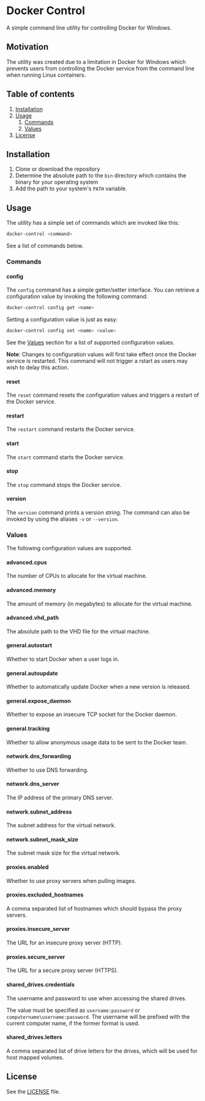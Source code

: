 # Docker Control

A simple command line utility for controlling Docker for Windows.

## Motivation

The utility was created due to a limitation in Docker for Windows which
prevents users from controlling the Docker service from the command line when
running Linux containers.

## Table of contents

1. [Installation](#installation)
1. [Usage](#usage)
    1. [Commands](#config)
    1. [Values](#values)
1. [License](#license)

## Installation

1. Clone or download the repository
1. Determine the absolute path to the `bin` directory which contains the binary
   for your operating system
1. Add the path to your system's `PATH` variable.

## Usage

The utility has a simple set of commands which are invoked like this:

```bash
docker-control <command>
```

See a list of commands below.

### Commands

#### config

The `config` command has a simple getter/setter interface. You can retrieve a
configuration value by invoking the following command:

```bash
docker-control config get <name>
```

Setting a configuration value is just as easy:

```bash
docker-control config set <name> <value>
```

See the [Values](#values) section for a list of supported configuration values.

**Note**: Changes to configuration values will first take effect once the Docker
service is restarted. This command will not trigger a rstart as users may wish
to delay this action.

#### reset

The `reset` command resets the configuration values and triggers a restart of
the Docker service.

#### restart

The `restart` command restarts the Docker service.

#### start

The `start` command starts the Docker service.

#### stop

The `stop` command stops the Docker service.

#### version

The `version` command prints a version string. The command can also be invoked
by using the aliases `-v` or `--version`.

### Values

The following configuration values are supported.

#### advanced.cpus

The number of CPUs to allocate for the virtual machine.

#### advanced.memory

The amount of memory (in megabytes) to allocate for the virtual machine.

#### advanced.vhd_path

The absolute path to the VHD file for the virtual machine.

#### general.autostart

Whether to start Docker when a user logs in.

#### general.autoupdate

Whether to automatically update Docker when a new version is released.

#### general.expose_daemon

Whether to expose an insecure TCP socket for the Docker daemon.

#### general.tracking

Whether to allow anonymous usage data to be sent to the Docker team.

#### network.dns_forwarding

Whether to use DNS forwarding.

#### network.dns_server

The IP address of the primary DNS server.

#### network.subnet_address

The subnet address for the virtual network.

#### network.subnet_mask_size

The subnet mask size for the virtual network.

#### proxies.enabled

Whether to use proxy servers when pulling images.

#### proxies.excluded_hostnames

A comma separated list of hostnames which should bypass the proxy servers.

#### proxies.insecure_server

The URL for an insecure proxy server (HTTP).

#### proxies.secure_server

The URL for a secure proxy server (HTTPS).

#### shared_drives.credentials

The username and password to use when accessing the shared drives.

The value must be specified as `username:password` or
`computername\username:password`. The username will be prefixed with the current
computer name, if the former format is used.

#### shared_drives.letters

A comma separated list of drive letters for the drives, which will be used for
host mapped volumes.

## License

See the [LICENSE](LICENSE) file.
